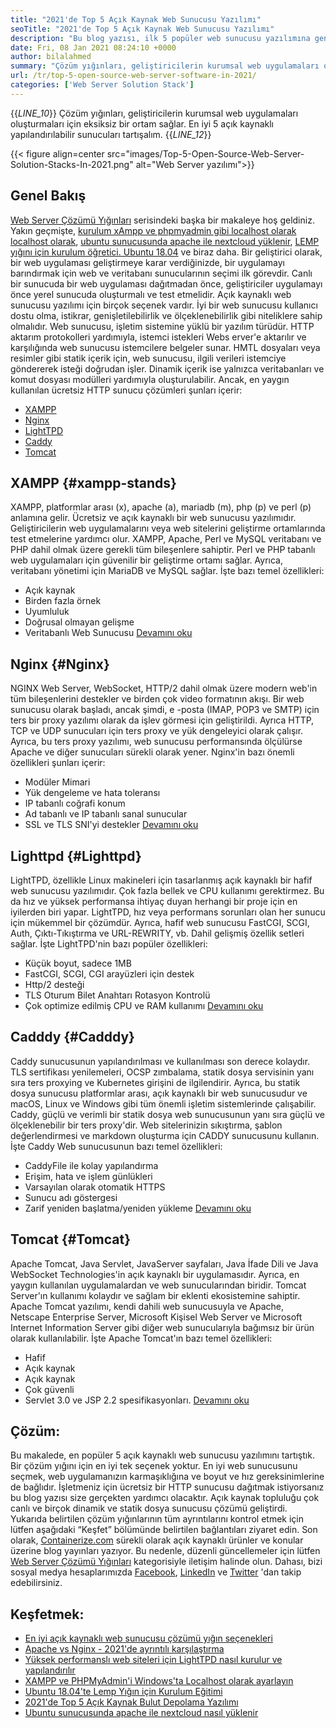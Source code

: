 ```yaml
---
title: "2021'de Top 5 Açık Kaynak Web Sunucusu Yazılımı" 
seoTitle: "2021'de Top 5 Açık Kaynak Web Sunucusu Yazılımı" 
description: "Bu blog yazısı, ilk 5 popüler web sunucusu yazılımına genel bir bakış sunar. Burada listelenen tüm yazılımlar kendi kendine barındırılır, ücretsizdir ve zengin özellikler sunar." 
date: Fri, 08 Jan 2021 08:24:10 +0000
author: bilalahmed
summary: "Çözüm yığınları, geliştiricilerin kurumsal web uygulamaları oluşturmaları için eksiksiz bir ortam sağlar. En iyi 5 açık kaynaklı yapılandırılabilir sunucuları tartışalım." 
url: /tr/top-5-open-source-web-server-software-in-2021/
categories: ['Web Server Solution Stack']
---
```

{{_LINE_10_}}
  Çözüm yığınları, geliştiricilerin kurumsal web uygulamaları oluşturmaları için eksiksiz bir ortam sağlar. En iyi 5 açık kaynaklı yapılandırılabilir sunucuları tartışalım.
{{_LINE_12_}}

{{< figure align=center src="images/Top-5-Open-Source-Web-Server-Solution-Stacks-In-2021.png" alt="Web Server yazılımı">}}


## Genel Bakış
[Web Server Çözümü Yığınları][1] serisindeki başka bir makaleye hoş geldiniz. Yakın geçmişte, [kurulum xAmpp ve phpmyadmin gibi localhost olarak localhost olarak][2], [ubuntu sunucusunda apache ile nextcloud yüklenir][3], [LEMP yığını için kurulum öğretici. Ubuntu 18.04][4] ve biraz daha. Bir geliştirici olarak, bir web uygulaması geliştirmeye karar verdiğinizde, bir uygulamayı barındırmak için web ve veritabanı sunucularının seçimi ilk görevdir. Canlı bir sunucuda bir web uygulaması dağıtmadan önce, geliştiriciler uygulamayı önce yerel sunucuda oluşturmalı ve test etmelidir. Açık kaynaklı web sunucusu yazılımı için birçok seçenek vardır. İyi bir web sunucusu kullanıcı dostu olma, istikrar, genişletilebilirlik ve ölçeklenebilirlik gibi niteliklere sahip olmalıdır.
Web sunucusu, işletim sistemine yüklü bir yazılım türüdür. HTTP aktarım protokolleri yardımıyla, istemci istekleri Webs erver'e aktarılır ve karşılığında web sunucusu istemcilere belgeler sunar. HMTL dosyaları veya resimler gibi statik içerik için, web sunucusu, ilgili verileri istemciye göndererek isteği doğrudan işler. Dinamik içerik ise yalnızca veritabanları ve komut dosyası modülleri yardımıyla oluşturulabilir. Ancak, en yaygın kullanılan ücretsiz HTTP sunucu çözümleri şunları içerir:
  * [XAMPP][5]
  * [Nginx][6]
  * [LightTPD][7]
  * [Caddy][8]
  * [Tomcat][9]

## XAMPP {#xampp-stands}

XAMPP, platformlar arası (x), apache (a), mariadb (m), php (p) ve perl (p) anlamına gelir. Ücretsiz ve açık kaynaklı bir web sunucusu yazılımıdır. Geliştiricilerin web uygulamalarını veya web sitelerini geliştirme ortamlarında test etmelerine yardımcı olur. XAMPP, Apache, Perl ve MySQL veritabanı ve PHP dahil olmak üzere gerekli tüm bileşenlere sahiptir. Perl ve PHP tabanlı web uygulamaları için güvenilir bir geliştirme ortamı sağlar. Ayrıca, veritabanı yönetimi için MariaDB ve MySQL sağlar. İşte bazı temel özellikleri:
  * Açık kaynak
  * Birden fazla örnek
  * Uyumluluk
  * Doğrusal olmayan gelişme
  * Veritabanlı Web Sunucusu
[Devamını oku][10]

## Nginx {#Nginx}

NGINX Web Server, WebSocket, HTTP/2 dahil olmak üzere modern web'in tüm bileşenlerini destekler ve birden çok video formatının akışı. Bir web sunucusu olarak başladı, ancak şimdi, e -posta (IMAP, POP3 ve SMTP) için ters bir proxy yazılımı olarak da işlev görmesi için geliştirildi. Ayrıca HTTP, TCP ve UDP sunucuları için ters proxy ve yük dengeleyici olarak çalışır. Ayrıca, bu ters proxy yazılımı, web sunucusu performansında ölçülürse Apache ve diğer sunucuları sürekli olarak yener. Nginx'in bazı önemli özellikleri şunları içerir:
  * Modüler Mimari
  * Yük dengeleme ve hata toleransı
  * IP tabanlı coğrafi konum
  * Ad tabanlı ve IP tabanlı sanal sunucular
  * SSL ve TLS SNI'yi destekler
[Devamını oku][11]

## Lighttpd {#Lighttpd}

LightTPD, özellikle Linux makineleri için tasarlanmış açık kaynaklı bir hafif web sunucusu yazılımıdır. Çok fazla bellek ve CPU kullanımı gerektirmez. Bu da hız ve yüksek performansa ihtiyaç duyan herhangi bir proje için en iyilerden biri yapar. LightTPD, hız veya performans sorunları olan her sunucu için mükemmel bir çözümdür. Ayrıca, hafif web sunucusu FastCGI, SCGI, Auth, Çıktı-Tıkıştırma ve URL-REWRITY, vb. Dahil gelişmiş özellik setleri sağlar. İşte LightTPD'nin bazı popüler özellikleri:
  * Küçük boyut, sadece 1MB
  * FastCGI, SCGI, CGI arayüzleri için destek
  * Http/2 desteği
  * TLS Oturum Bilet Anahtarı Rotasyon Kontrolü
  * Çok optimize edilmiş CPU ve RAM kullanımı
[Devamını oku][12]

## Cadddy {#Cadddy}

Caddy sunucusunun yapılandırılması ve kullanılması son derece kolaydır. TLS sertifikası yenilemeleri, OCSP zımbalama, statik dosya servisinin yanı sıra ters proxying ve Kubernetes girişini de ilgilendirir. Ayrıca, bu statik dosya sunucusu platformlar arası, açık kaynaklı bir web sunucusudur ve macOS, Linux ve Windows gibi tüm önemli işletim sistemlerinde çalışabilir. Caddy, güçlü ve verimli bir statik dosya web sunucusunun yanı sıra güçlü ve ölçeklenebilir bir ters proxy'dir. Web sitelerinizin sıkıştırma, şablon değerlendirmesi ve markdown oluşturma için CADDY sunucusunu kullanın. İşte Caddy Web sunucusunun bazı temel özellikleri:
  * CaddyFile ile kolay yapılandırma
  * Erişim, hata ve işlem günlükleri
  * Varsayılan olarak otomatik HTTPS
  * Sunucu adı göstergesi
  * Zarif yeniden başlatma/yeniden yükleme
[Devamını oku][13]

## Tomcat {#Tomcat}

Apache Tomcat, Java Servlet, JavaServer sayfaları, Java İfade Dili ve Java WebSocket Technologies'in açık kaynaklı bir uygulamasıdır. Ayrıca, en yaygın kullanılan uygulamalardan ve web sunucularından biridir. Tomcat Server'ın kullanımı kolaydır ve sağlam bir eklenti ekosistemine sahiptir. Apache Tomcat yazılımı, kendi dahili web sunucusuyla ve Apache, Netscape Enterprise Server, Microsoft Kişisel Web Server ve Microsoft Internet Information Server gibi diğer web sunucularıyla bağımsız bir ürün olarak kullanılabilir. İşte Apache Tomcat'ın bazı temel özellikleri:
  * Hafif
  * Açık kaynak
  * Açık kaynak
  * Çok güvenli
  * Servlet 3.0 ve JSP 2.2 spesifikasyonları.
[Devamını oku][14]

## Çözüm:
Bu makalede, en popüler 5 açık kaynaklı web sunucusu yazılımını tartıştık. Bir çözüm yığını için en iyi tek seçenek yoktur. En iyi web sunucusunu seçmek, web uygulamanızın karmaşıklığına ve boyut ve hız gereksinimlerine de bağlıdır. İşletmeniz için ücretsiz bir HTTP sunucusu dağıtmak istiyorsanız bu blog yazısı size gerçekten yardımcı olacaktır. Açık kaynak topluluğu çok canlı ve birçok dinamik ve statik dosya sunucusu çözümü geliştirdi. Yukarıda belirtilen çözüm yığınlarının tüm ayrıntılarını kontrol etmek için lütfen aşağıdaki “Keşfet” bölümünde belirtilen bağlantıları ziyaret edin.
Son olarak, [Containerize.com][15] sürekli olarak açık kaynaklı ürünler ve konular üzerine blog yayınları yazıyor. Bu nedenle, düzenli güncellemeler için lütfen [][16][Web Server Çözümü Yığınları][1] kategorisiyle iletişim halinde olun. Dahası, bizi sosyal medya hesaplarımızda [Facebook][17], [LinkedIn][18] ve [Twitter][19] 'dan takip edebilirsiniz.

## Keşfetmek:
  * [En iyi açık kaynaklı web sunucusu çözümü yığın seçenekleri][20]
  * [Apache vs Nginx - 2021'de ayrıntılı karşılaştırma][21]
  * [Yüksek performanslı web siteleri için LightTPD nasıl kurulur ve yapılandırılır][22]
  * [XAMPP ve PHPMyAdmin'i Windows'ta Localhost olarak ayarlayın][2]
  * [Ubuntu 18.04'te Lemp Yığın için Kurulum Eğitimi][4]
  * [2021'de Top 5 Açık Kaynak Bulut Depolama Yazılımı][23]
  * [Ubuntu sunucusunda apache ile nextcloud nasıl yüklenir][3]



 [1]: https://products.containerize.com/solution-stack/
 [2]: https://blog.containerize.com/database-management-software/how-to-setup-xampp-and-phpmyadmin-as-localhost-on-windows/
 [3]: https://blog.containerize.com/backup-and-sync-software/how-to-install-nextcloud-with-apache-on-ubuntu-server/
 [4]: https://blog.containerize.com/web-server-solution-stack/setup-tutorial-for-lemp-stack-on-ubuntu-18-04/
 [5]: #xampp-stands
 [6]: #NGINX
 [7]: #Lighttpd
 [8]: #Caddy
 [9]: #Tomcat
 [10]: https://products.containerize.com/solution-stack/xampp
 [11]: https://products.containerize.com/solution-stack/nginx
 [12]: https://products.containerize.com/solution-stack/lighttpd
 [13]: https://products.containerize.com/solution-stack/caddy
 [14]: https://products.containerize.com/solution-stack/tomcat
 [15]: https://www.containerize.com/
 [16]: https://products.containerize.com/video-editing-software
 [17]: https://web.facebook.com/containerize
 [18]: https://www.linkedin.com/company/containerize/
 [19]: https://twitter.com/containerize_co
 [20]: https://products.containerize.com/solution-stack
 [21]: https://blog.containerize.com/2021/02/26/apache-vs-nginx-detailed-comparison-in-2021/
 [22]: https://blog.containerize.com/2020/12/16/setup-and-configure-lighttpd-web-server-for-high-performance-websites/
 [23]: https://blog.containerize.com/backup-and-sync-software/top-5-open-source-cloud-storage-software-in-2021/

